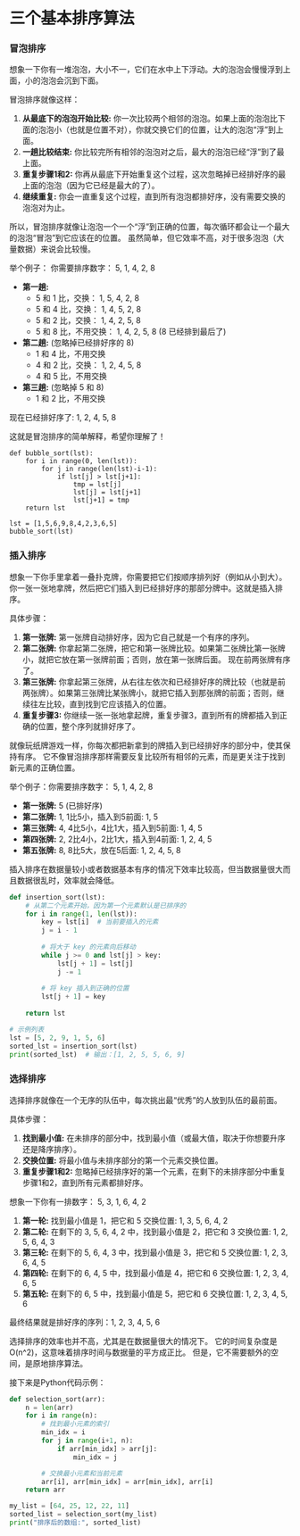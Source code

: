 # 三个基本排序算法

### 冒泡排序

想象一下你有一堆泡泡，大小不一，它们在水中上下浮动。大的泡泡会慢慢浮到上面，小的泡泡会沉到下面。

冒泡排序就像这样：

1. **从最底下的泡泡开始比较:** 你一次比较两个相邻的泡泡。如果上面的泡泡比下面的泡泡小（也就是位置不对），你就交换它们的位置，让大的泡泡“浮”到上面。
2. **一趟比较结束:**  你比较完所有相邻的泡泡对之后，最大的泡泡已经“浮”到了最上面。
3. **重复步骤1和2:**  你再从最底下开始重复这个过程，这次忽略掉已经排好序的最上面的泡泡（因为它已经是最大的了）。
4. **继续重复:** 你会一直重复这个过程，直到所有泡泡都排好序，没有需要交换的泡泡对为止。

所以，冒泡排序就像让泡泡一个一个“浮”到正确的位置，每次循环都会让一个最大的泡泡“冒泡”到它应该在的位置。  虽然简单，但它效率不高，对于很多泡泡（大量数据）来说会比较慢。

举个例子：  你需要排序数字： 5, 1, 4, 2, 8

* **第一趟:**
  * 5 和 1 比，交换： 1, 5, 4, 2, 8
  * 5 和 4 比，交换： 1, 4, 5, 2, 8
  * 5 和 2 比，交换： 1, 4, 2, 5, 8
  * 5 和 8 比，不用交换： 1, 4, 2, 5, 8  (8 已经排到最后了)
* **第二趟:**  (忽略掉已经排好序的 8)
  * 1 和 4 比，不用交换
  * 4 和 2 比，交换： 1, 2, 4, 5, 8
  * 4 和 5 比，不用交换
* **第三趟:** (忽略掉 5 和 8)
  * 1 和 2 比，不用交换

现在已经排好序了: 1, 2, 4, 5, 8

这就是冒泡排序的简单解释，希望你理解了！

```
def bubble_sort(lst):
    for i in range(0, len(lst)):
        for j in range(len(lst)-i-1):
            if lst[j] > lst[j+1]:
                tmp = lst[j]
                lst[j] = lst[j+1]
                lst[j+1] = tmp
    return lst

lst = [1,5,6,9,8,4,2,3,6,5]
bubble_sort(lst)
```

### 插入排序

想象一下你手里拿着一叠扑克牌，你需要把它们按顺序排列好（例如从小到大）。  你一张一张地拿牌，然后把它们插入到已经排好序的那部分牌中。这就是插入排序。

具体步骤：

1. **第一张牌:**  第一张牌自动排好序，因为它自己就是一个有序的序列。
2. **第二张牌:**  你拿起第二张牌，把它和第一张牌比较。如果第二张牌比第一张牌小，就把它放在第一张牌前面；否则，放在第一张牌后面。  现在前两张牌有序了。
3. **第三张牌:**  你拿起第三张牌，从右往左依次和已经排好序的牌比较（也就是前两张牌）。如果第三张牌比某张牌小，就把它插入到那张牌的前面；否则，继续往左比较，直到找到它应该插入的位置。
4. **重复步骤3:** 你继续一张一张地拿起牌，重复步骤3，直到所有的牌都插入到正确的位置，整个序列就排好序了。

就像玩纸牌游戏一样，你每次都把新拿到的牌插入到已经排好序的部分中，使其保持有序。  它不像冒泡排序那样需要反复比较所有相邻的元素，而是更关注于找到新元素的正确位置。

举个例子：你需要排序数字： 5, 1, 4, 2, 8

* **第一张牌:** 5 (已排好序)
* **第二张牌:** 1,  1比5小，插入到5前面: 1, 5
* **第三张牌:** 4, 4比5小，4比1大，插入到5前面: 1, 4, 5
* **第四张牌:** 2, 2比4小，2比1大，插入到4前面: 1, 2, 4, 5
* **第五张牌:** 8, 8比5大，放在5后面: 1, 2, 4, 5, 8

插入排序在数据量较小或者数据基本有序的情况下效率比较高，但当数据量很大而且数据很乱时，效率就会降低。

```python
def insertion_sort(lst):
    # 从第二个元素开始，因为第一个元素默认是已排序的
    for i in range(1, len(lst)):
        key = lst[i]  # 当前要插入的元素
        j = i - 1
        
        # 将大于 key 的元素向后移动
        while j >= 0 and lst[j] > key:
            lst[j + 1] = lst[j]
            j -= 1
        
        # 将 key 插入到正确的位置
        lst[j + 1] = key
    
    return lst

# 示例列表
lst = [5, 2, 9, 1, 5, 6]
sorted_lst = insertion_sort(lst)
print(sorted_lst)  # 输出：[1, 2, 5, 5, 6, 9]
```

### 选择排序

选择排序就像在一个无序的队伍中，每次挑出最“优秀”的人放到队伍的最前面。

具体步骤：

1. **找到最小值:** 在未排序的部分中，找到最小值（或最大值，取决于你想要升序还是降序排序）。
2. **交换位置:** 将最小值与未排序部分的第一个元素交换位置。
3. **重复步骤1和2:**  忽略掉已经排序好的第一个元素，在剩下的未排序部分中重复步骤1和2，直到所有元素都排好序。

想象一下你有一排数字： 5, 3, 1, 6, 4, 2

1. **第一轮:**  找到最小值是 1，把它和 5 交换位置: 1, 3, 5, 6, 4, 2
2. **第二轮:**  在剩下的 3, 5, 6, 4, 2 中，找到最小值是 2，把它和 3 交换位置: 1, 2, 5, 6, 4, 3
3. **第三轮:**  在剩下的 5, 6, 4, 3 中，找到最小值是 3，把它和 5 交换位置: 1, 2, 3, 6, 4, 5
4. **第四轮:**  在剩下的 6, 4, 5 中，找到最小值是 4，把它和 6 交换位置: 1, 2, 3, 4, 6, 5
5. **第五轮:**  在剩下的 6, 5 中，找到最小值是 5，把它和 6 交换位置: 1, 2, 3, 4, 5, 6

最终结果就是排好序的序列：1, 2, 3, 4, 5, 6

选择排序的效率也并不高，尤其是在数据量很大的情况下。  它的时间复杂度是 O(n^2)，这意味着排序时间与数据量的平方成正比。  但是，它不需要额外的空间，是原地排序算法。

接下来是Python代码示例：

```python
def selection_sort(arr):
    n = len(arr)
    for i in range(n):
        # 找到最小元素的索引
        min_idx = i
        for j in range(i+1, n):
            if arr[min_idx] > arr[j]:
                min_idx = j

        # 交换最小元素和当前元素
        arr[i], arr[min_idx] = arr[min_idx], arr[i]
    return arr

my_list = [64, 25, 12, 22, 11]
sorted_list = selection_sort(my_list)
print("排序后的数组:", sorted_list)
```
